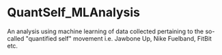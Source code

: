 # QuantSelf_MLAnalysis
An analysis using machine learning of data collected pertaining to the so-called "quantified self" movement i.e. Jawbone Up, Nike Fuelband, FitBit etc.
